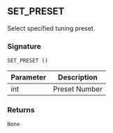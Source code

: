 ## SET\_PRESET

Select specified tuning preset.


### Signature

`SET_PRESET ()`


| Parameter | Description |
| --- | --- |
| int | Preset Number |


### Returns

`None`